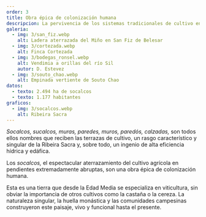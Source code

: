 ```yaml
---
order: 3
title: Obra épica de colonización humana
descripcion: La pervivencia de los sistemas tradicionales de cultivo en las vertientes escarpadas de los cañones fluviales sustentada en técnicas milenarias.
galeria:
  - img: 3/san_fiz.webp
    alt: Ladera aterrazada del Miño en San Fiz de Belesar
  - img: 3/cortezada.webp
    alt: Finca Cortezada
  - img: 3/bodegas_ronsel.webp
    alt: Vendimia a orillas del río Sil
    autor: D. Estevez
  - img: 3/souto_chao.webp
    alt: Empinada vertiente de Souto Chao
datos:
  - texto: 2.494 ha de socalcos
  - texto: 1.177 habitantes
graficos:
  - img: 3/socalcos.webp
    alt: Ribeira Sacra
---
```


_Socalcos, sucalcos, muras, paredes, muros, paredós, calzadas,_ son todos ellos nombres que reciben las terrazas de cultivo, un rasgo característico y singular de la Ribeira Sacra y, sobre todo, un ingenio de alta eficiencia hídrica y edáfica.

Los _socalcos,_ el espectacular aterrazamiento del cultivo agrícola en pendientes extremadamente abruptas, son una obra épica de colonización humana.

Esta es una tierra que desde la Edad Media se especializa en viticultura, sin obviar la importancia de otros cultivos como la castaña o la cereza. La naturaleza singular, la huella monástica y las comunidades campesinas construyeron este paisaje, vivo y funcional hasta el presente.

